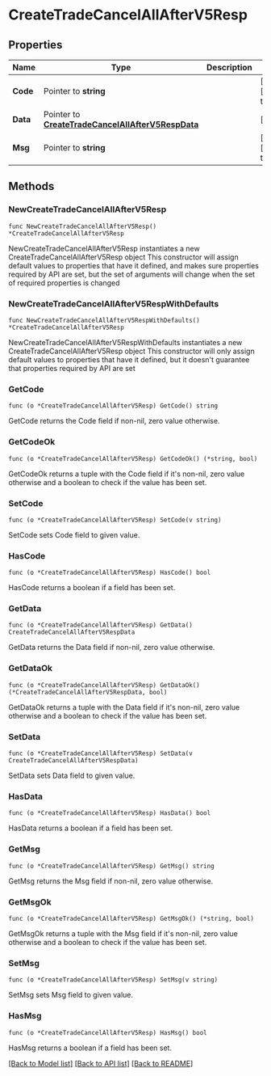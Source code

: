 # CreateTradeCancelAllAfterV5Resp

## Properties

Name | Type | Description | Notes
------------ | ------------- | ------------- | -------------
**Code** | Pointer to **string** |  | [optional] [default to ""]
**Data** | Pointer to [**CreateTradeCancelAllAfterV5RespData**](CreateTradeCancelAllAfterV5RespData.md) |  | [optional] 
**Msg** | Pointer to **string** |  | [optional] [default to ""]

## Methods

### NewCreateTradeCancelAllAfterV5Resp

`func NewCreateTradeCancelAllAfterV5Resp() *CreateTradeCancelAllAfterV5Resp`

NewCreateTradeCancelAllAfterV5Resp instantiates a new CreateTradeCancelAllAfterV5Resp object
This constructor will assign default values to properties that have it defined,
and makes sure properties required by API are set, but the set of arguments
will change when the set of required properties is changed

### NewCreateTradeCancelAllAfterV5RespWithDefaults

`func NewCreateTradeCancelAllAfterV5RespWithDefaults() *CreateTradeCancelAllAfterV5Resp`

NewCreateTradeCancelAllAfterV5RespWithDefaults instantiates a new CreateTradeCancelAllAfterV5Resp object
This constructor will only assign default values to properties that have it defined,
but it doesn't guarantee that properties required by API are set

### GetCode

`func (o *CreateTradeCancelAllAfterV5Resp) GetCode() string`

GetCode returns the Code field if non-nil, zero value otherwise.

### GetCodeOk

`func (o *CreateTradeCancelAllAfterV5Resp) GetCodeOk() (*string, bool)`

GetCodeOk returns a tuple with the Code field if it's non-nil, zero value otherwise
and a boolean to check if the value has been set.

### SetCode

`func (o *CreateTradeCancelAllAfterV5Resp) SetCode(v string)`

SetCode sets Code field to given value.

### HasCode

`func (o *CreateTradeCancelAllAfterV5Resp) HasCode() bool`

HasCode returns a boolean if a field has been set.

### GetData

`func (o *CreateTradeCancelAllAfterV5Resp) GetData() CreateTradeCancelAllAfterV5RespData`

GetData returns the Data field if non-nil, zero value otherwise.

### GetDataOk

`func (o *CreateTradeCancelAllAfterV5Resp) GetDataOk() (*CreateTradeCancelAllAfterV5RespData, bool)`

GetDataOk returns a tuple with the Data field if it's non-nil, zero value otherwise
and a boolean to check if the value has been set.

### SetData

`func (o *CreateTradeCancelAllAfterV5Resp) SetData(v CreateTradeCancelAllAfterV5RespData)`

SetData sets Data field to given value.

### HasData

`func (o *CreateTradeCancelAllAfterV5Resp) HasData() bool`

HasData returns a boolean if a field has been set.

### GetMsg

`func (o *CreateTradeCancelAllAfterV5Resp) GetMsg() string`

GetMsg returns the Msg field if non-nil, zero value otherwise.

### GetMsgOk

`func (o *CreateTradeCancelAllAfterV5Resp) GetMsgOk() (*string, bool)`

GetMsgOk returns a tuple with the Msg field if it's non-nil, zero value otherwise
and a boolean to check if the value has been set.

### SetMsg

`func (o *CreateTradeCancelAllAfterV5Resp) SetMsg(v string)`

SetMsg sets Msg field to given value.

### HasMsg

`func (o *CreateTradeCancelAllAfterV5Resp) HasMsg() bool`

HasMsg returns a boolean if a field has been set.


[[Back to Model list]](../README.md#documentation-for-models) [[Back to API list]](../README.md#documentation-for-api-endpoints) [[Back to README]](../README.md)


